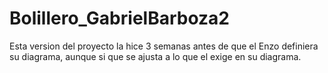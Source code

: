 # Bolillero_GabrielBarboza2
Esta version del proyecto la hice 3 semanas antes de que el Enzo definiera su diagrama, aunque si que se ajusta a lo que el exige en su diagrama.
